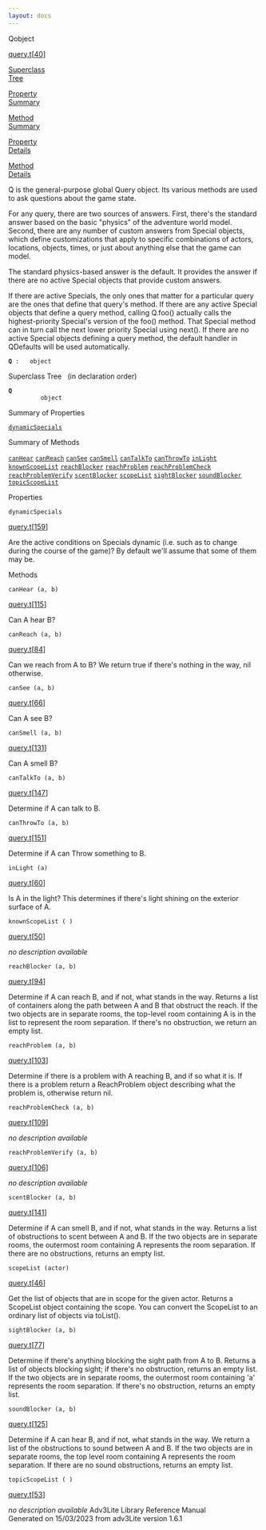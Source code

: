 ```yaml
---
layout: docs
---
```

<span class="title">Q</span><span class="type">object</span>

[query.t](../file/query.t.html)\[[40](../source/query.t.html#40)\]

[Superclass  
Tree](#_SuperClassTree_)

[Property  
Summary](#_PropSummary_)

[Method  
Summary](#_MethodSummary_)

[Property  
Details](#_Properties_)

[Method  
Details](#_Methods_)



Q is the general-purpose global Query object. Its various methods are
used to ask questions about the game state.

For any query, there are two sources of answers. First, there's the
standard answer based on the basic "physics" of the adventure world
model. Second, there are any number of custom answers from Special
objects, which define customizations that apply to specific combinations
of actors, locations, objects, times, or just about anything else that
the game can model.

The standard physics-based answer is the default. It provides the answer
if there are no active Special objects that provide custom answers.

If there are active Specials, the only ones that matter for a particular
query are the ones that define that query's method. If there are any
active Special objects that define a query method, calling Q.foo()
actually calls the highest-priority Special's version of the foo()
method. That Special method can in turn call the next lower priority
Special using next(). If there are no active Special objects defining a
query method, the default handler in QDefaults will be used
automatically.

**`Q`**` :   object`



<span id="_SuperClassTree_"></span>



<span class="hdln">Superclass Tree</span>   (in declaration order)



**`Q`**  
`         object`  
<span id="_PropSummary_"></span>



<span class="hdln">Summary of Properties</span>  



[`dynamicSpecials`](#dynamicSpecials)

<span id="_MethodSummary_"></span>



<span class="hdln">Summary of Methods</span>  



[`canHear`](#canHear) [`canReach`](#canReach) [`canSee`](#canSee) [`canSmell`](#canSmell) [`canTalkTo`](#canTalkTo) [`canThrowTo`](#canThrowTo) [`inLight`](#inLight) [`knownScopeList`](#knownScopeList) [`reachBlocker`](#reachBlocker) [`reachProblem`](#reachProblem) [`reachProblemCheck`](#reachProblemCheck) [`reachProblemVerify`](#reachProblemVerify) [`scentBlocker`](#scentBlocker) [`scopeList`](#scopeList) [`sightBlocker`](#sightBlocker) [`soundBlocker`](#soundBlocker) [`topicScopeList`](#topicScopeList)

<span id="_Properties_"></span>



<span class="hdln">Properties</span>  



<span id="dynamicSpecials"></span>

`dynamicSpecials`

[query.t](../file/query.t.html)\[[159](../source/query.t.html#159)\]



Are the active conditions on Specials dynamic (i.e. such as to change
during the course of the game)? By default we'll assume that some of
them may be.



<span id="_Methods_"></span>



<span class="hdln">Methods</span>  



<span id="canHear"></span>

`canHear (a, b)`

[query.t](../file/query.t.html)\[[115](../source/query.t.html#115)\]



Can A hear B?



<span id="canReach"></span>

`canReach (a, b)`

[query.t](../file/query.t.html)\[[84](../source/query.t.html#84)\]



Can we reach from A to B? We return true if there's nothing in the way,
nil otherwise.



<span id="canSee"></span>

`canSee (a, b)`

[query.t](../file/query.t.html)\[[66](../source/query.t.html#66)\]



Can A see B?



<span id="canSmell"></span>

`canSmell (a, b)`

[query.t](../file/query.t.html)\[[131](../source/query.t.html#131)\]



Can A smell B?



<span id="canTalkTo"></span>

`canTalkTo (a, b)`

[query.t](../file/query.t.html)\[[147](../source/query.t.html#147)\]



Determine if A can talk to B.



<span id="canThrowTo"></span>

`canThrowTo (a, b)`

[query.t](../file/query.t.html)\[[151](../source/query.t.html#151)\]



Determine if A can Throw something to B.



<span id="inLight"></span>

`inLight (a)`

[query.t](../file/query.t.html)\[[60](../source/query.t.html#60)\]



Is A in the light? This determines if there's light shining on the
exterior surface of A.



<span id="knownScopeList"></span>

`knownScopeList ( )`

[query.t](../file/query.t.html)\[[50](../source/query.t.html#50)\]



*no description available*



<span id="reachBlocker"></span>

`reachBlocker (a, b)`

[query.t](../file/query.t.html)\[[94](../source/query.t.html#94)\]



Determine if A can reach B, and if not, what stands in the way. Returns
a list of containers along the path between A and B that obstruct the
reach. If the two objects are in separate rooms, the top-level room
containing A is in the list to represent the room separation. If there's
no obstruction, we return an empty list.



<span id="reachProblem"></span>

`reachProblem (a, b)`

[query.t](../file/query.t.html)\[[103](../source/query.t.html#103)\]



Determine if there is a problem with A reaching B, and if so what it is.
If there is a problem return a ReachProblem object describing what the
problem is, otherwise return nil.



<span id="reachProblemCheck"></span>

`reachProblemCheck (a, b)`

[query.t](../file/query.t.html)\[[109](../source/query.t.html#109)\]



*no description available*



<span id="reachProblemVerify"></span>

`reachProblemVerify (a, b)`

[query.t](../file/query.t.html)\[[106](../source/query.t.html#106)\]



*no description available*



<span id="scentBlocker"></span>

`scentBlocker (a, b)`

[query.t](../file/query.t.html)\[[141](../source/query.t.html#141)\]



Determine if A can smell B, and if not, what stands in the way. Returns
a list of obstructions to scent between A and B. If the two objects are
in separate rooms, the outermost room containing A represents the room
separation. If there are no obstructions, returns an empty list.



<span id="scopeList"></span>

`scopeList (actor)`

[query.t](../file/query.t.html)\[[46](../source/query.t.html#46)\]



Get the list of objects that are in scope for the given actor. Returns a
ScopeList object containing the scope. You can convert the ScopeList to
an ordinary list of objects via toList().



<span id="sightBlocker"></span>

`sightBlocker (a, b)`

[query.t](../file/query.t.html)\[[77](../source/query.t.html#77)\]



Determine if there's anything blocking the sight path from A to B.
Returns a list of objects blocking sight; if there's no obstruction,
returns an empty list. If the two objects are in separate rooms, the
outermost room containing 'a' represents the room separation. If there's
no obstruction, returns an empty list.



<span id="soundBlocker"></span>

`soundBlocker (a, b)`

[query.t](../file/query.t.html)\[[125](../source/query.t.html#125)\]



Determine if A can hear B, and if not, what stands in the way. We return
a list of the obstructions to sound between A and B. If the two objects
are in separate rooms, the top level room containing A represents the
room separation. If there are no sound obstructions, returns an empty
list.



<span id="topicScopeList"></span>

`topicScopeList ( )`

[query.t](../file/query.t.html)\[[53](../source/query.t.html#53)\]



*no description available*
Adv3Lite Library Reference Manual  
Generated on 15/03/2023 from adv3Lite version 1.6.1



